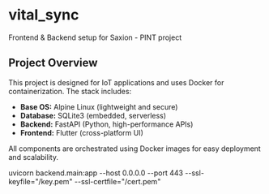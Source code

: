 # vital_sync
Frontend &amp; Backend setup for Saxion - PINT project
## Project Overview

This project is designed for IoT applications and uses Docker for containerization. The stack includes:

- **Base OS:** Alpine Linux (lightweight and secure)
- **Database:** SQLite3 (embedded, serverless)
- **Backend:** FastAPI (Python, high-performance APIs)
- **Frontend:** Flutter (cross-platform UI)

All components are orchestrated using Docker images for easy deployment and scalability.

uvicorn backend.main:app --host 0.0.0.0 --port 443 --ssl-keyfile="/key.pem" --ssl-certfile="/cert.pem"
